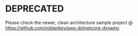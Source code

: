 # DEPRECATED
Please check the newer, clean architecture sample project @ https://github.com/roblankey/aws-dotnetcore-dynamo
